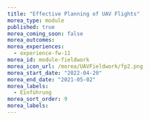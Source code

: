 ```yaml
---
title: "Effective Planning of UAV Flights"
morea_type: module
published: true
morea_coming_soon: false
morea_outcomes:
morea_experiences:
  - experience-fw-11    
morea_id: module-fieldwork
morea_icon_url: /morea/UAVFieldwork/fp2.png
morea_start_date: "2022-04-20"
morea_end_date: "2021-05-02"
morea_labels: 
  - Einführung
morea_sort_order: 9
morea_labels:
---
```



